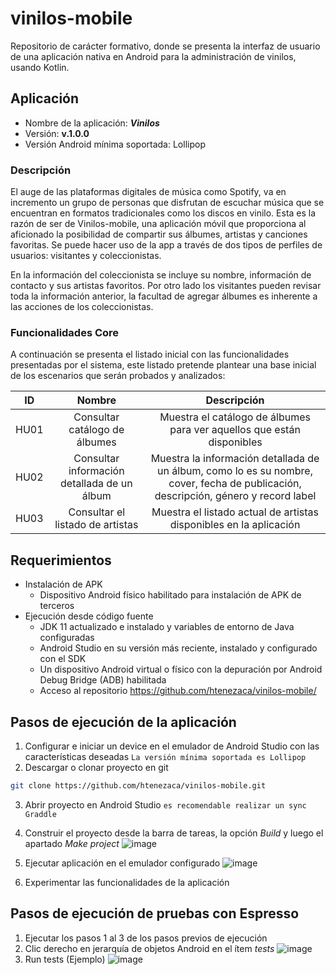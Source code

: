 # vinilos-mobile
Repositorio de carácter formativo, donde se presenta la interfaz de usuario de una aplicación nativa en Android para la administración de vinilos, usando Kotlin.

## Aplicación 
- Nombre de la aplicación: **_Vinilos_**
- Versión: **v.1.0.0**
- Versión Android mínima soportada: Lollipop

### Descripción

El auge de las plataformas digitales de música como Spotify, va en incremento un grupo de personas que disfrutan de escuchar música que se encuentran en formatos tradicionales como los discos en vinilo. Esta es la razón de ser de Vinilos-mobile, una aplicación móvil que proporciona al aficionado la posibilidad de compartir sus álbumes, artistas y canciones favoritas. Se puede hacer uso de la app a través de dos tipos de perfiles de usuarios: visitantes y coleccionistas.

En la información del coleccionista se incluye su nombre, información de contacto y sus artistas favoritos. Por otro lado los visitantes pueden revisar toda la información anterior, la facultad de agregar álbumes es inherente a las acciones de los coleccionistas.

### Funcionalidades Core

A continuación se presenta el listado inicial con las funcionalidades presentadas por el sistema, este listado pretende plantear una base inicial de los escenarios que serán probados y analizados:

| ID |    Nombre   | Descripción | 
|:--------------:|:--------------------:|:--------------------:|
| HU01         | Consultar catálogo de álbumes | Muestra el catálogo de álbumes para ver aquellos que están disponibles | 
| HU02         | Consultar información detallada de un álbum   |  Muestra la información detallada de un álbum, como lo es su nombre, cover, fecha de publicación, descripción, género y record label |
| HU03         | Consultar el listado de artistas | Muestra el listado actual de artistas disponibles en la aplicación |

## Requerimientos

* Instalación de APK
  * Dispositivo Android físico habilitado para instalación de APK de terceros
* Ejecución desde código fuente
  * JDK 11 actualizado e instalado y variables de entorno de Java configuradas
  * Android Studio en su versión más reciente, instalado y configurado con el SDK
  * Un dispositivo Android virtual o físico con la depuración por Android Debug Bridge (ADB) habilitada
  * Acceso al repositorio https://github.com/htenezaca/vinilos-mobile/ 

## Pasos de ejecución de la aplicación

1. Configurar e iniciar un device en el emulador de Android Studio con las características deseadas 
``` La versión mínima soportada es Lollipop ```
2. Descargar o clonar proyecto en git
```bash
git clone https://github.com/htenezaca/vinilos-mobile.git
```
3. Abrir proyecto en Android Studio
``` es recomendable realizar un sync Graddle ```
4. Construir el proyecto desde la barra de tareas, la opción *Build* y luego el apartado *Make project*
![image](https://user-images.githubusercontent.com/98656582/200205966-017bf0bf-4c76-47ce-b24f-387f0b695556.png)

5. Ejecutar aplicación en el emulador configurado
![image](https://user-images.githubusercontent.com/98656582/200205082-2ca68c92-4744-4c08-8d4f-1b7765f87edc.png)

5. Experimentar las funcionalidades de la aplicación

## Pasos de ejecución de pruebas con Espresso

1. Ejecutar los pasos 1 al 3 de los pasos previos de ejecución
2. Clic derecho en jerarquía de objetos Android en el ítem _tests_
![image](https://user-images.githubusercontent.com/98656582/200206274-10114c80-15de-4e30-be4a-e92487a5c5c8.png)
3. Run tests
(Ejemplo)
![image](https://user-images.githubusercontent.com/98656582/200206307-2afe0377-079d-4249-9d77-fe5cbc5cb791.png)

